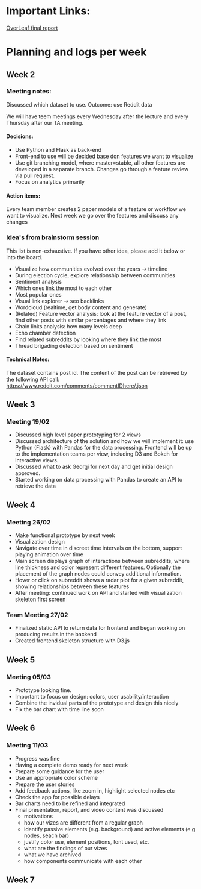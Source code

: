 # Important Links:

[OverLeaf final report](https://www.overleaf.com/4413719886yyjwcspjcnhw)

# Planning and logs per week

## Week 2

### Meeting notes: 
Discussed which dataset to use. Outcome: use Reddit data

We will have teem meetings every Wednesday after the lecture and every Thursday after our TA meeting. 

#### Decisions:
* Use Python and Flask as back-end
* Front-end to use will be decided base don features we want to visualize
* Use git branching model, where master=stable, all other features are developed in a separate branch. Changes go through a feature review via pull request. 
* Focus on analytics primarily

#### Action items:
Every team member creates 2 paper models of a feature or workflow we want to visualize. Next week we go over the features and discuss any changes


### Idea's from brainstorm session
This list is non-exhaustive. If you have other idea, please add it below or into the board. 

* Visualize how communities evolved over the years -> timeline
* During election cycle, explore relationship between communities
* Sentiment analysis
* Which ones link the most to each other
* Most popular ones
* Visual link explorer -> seo backlinks
* Wordcloud (realtime, get body content and generate)
* (Related) Feature vector analysis: look at the feature vector of a post, find other posts with similar percentages and where they link
* Chain links analysis: how many levels deep
* Echo chamber detection
* Find related subreddits by looking where they link the most
* Thread brigading detection based on sentiment


#### Technical Notes:
The dataset contains post id. The content of the post can be retrieved by the following API call:
https://www.reddit.com/comments/commentIDhere/.json



## Week 3

### Meeting 19/02

* Discussed high level paper prototyping for 2 views
* Discussed architecture of the solution and how we will implement it: use Python (Flask) with Pandas for the data processing. Frontend will be up to the implementation teams per view, including D3 and Bokeh for interactive views. 
* Discussed what to ask Georgi for next day and get initial design approved. 
* Started working on data processing with Pandas to create an API to retrieve the data

## Week 4

### Meeting 26/02

* Make functional prototype by next week
* Visualization design <see image>
* Navigate over time in discreet time intervals on the bottom, support playing animation over time
* Main screen displays graph of interactions between subreddits, where line thickness and color represent different features.
  Optionally the placement of the graph nodes could convey additional information. 
* Hover or click on subreddit shows a radar plot for a given subreddit, showing relationships between these features
* After meeting: continued work on API and started with visualization skeleton first screen


### Team Meeting 27/02
* Finalized static API to return data for frontend and began working on producing results in the backend
* Created frontend skeleton structure with D3.js

## Week 5

### Meeting 05/03

* Prototype looking fine.
* Important to focus on design: colors, user usability/interaction
* Combine the invidual parts of the prototype and design this nicely
* Fix the bar chart with time line soon

## Week 6

### Meeting 11/03

* Progress was fine
* Having a complete demo ready for next week
* Prepare some guidance for the user
* Use an appropriate color scheme
* Prepare the user stories
* Add feedback actions, like zoom in, highlight selected nodes etc
* Check the app for possible delays
* Bar charts need to be refined and integrated
* Final presentation, report, and video content was discussed
	* motivations
	* how our vizes are different from a regular graph
	* identify passive elements (e.g. background) and active elements (e.g nodes, seach bar)
	* justify color use, element positions, font used, etc.
	* what are the findings of our vizes
	* what we have archived
	* how components communicate with each other

## Week 7
